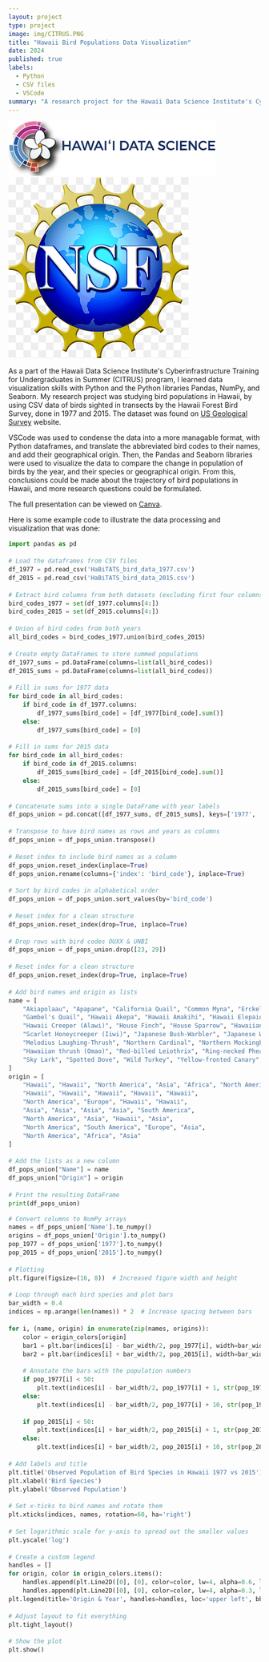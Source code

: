 ```yaml
---
layout: project
type: project
image: img/CITRUS.PNG
title: "Hawaii Bird Populations Data Visualization"
date: 2024
published: true
labels:
  - Python
  - CSV files
  - VSCode
summary: "A research project for the Hawaii Data Science Institute's Cyberinfrastructure Training for Undergraduates in Summer program. Python and the Python libraries Pandas, NumPy, and Seaborn were used to manipulate csv data and create data visualizations of birds sighted in Hawaii by year, species, and geographical origin."
---
```


<img class="img-fluid" src="../img/logo_5.png"> <img class="img-fluid" src="../img/NSF.png">

As a part of the Hawaii Data Science Institute's Cyberinfrastructure Training for Undergraduates in Summer (CITRUS) program, I learned data visualization skills with Python and the Python libraries Pandas, NumPy, and Seaborn. My research project was studying bird populations in Hawaii, by using CSV data of birds sighted in transects by the Hawaii Forest Bird Survey, done in 1977 and 2015. The dataset was found on [US Geological Survey](https://www.usgs.gov/) website.

VSCode was used to condense the data into a more managable format, with Python dataframes, and translate the abbreviated bird codes to their names, and add their geographical origin. Then, the Pandas and Seaborn libraries were used to visualize the data to compare the change in population of birds by the year, and their species or geographical origin. From this, conclusions could be made about the trajectory of bird populations in Hawaii, and more research questions could be formulated. 

The full presentation can be viewed on [Canva](https://www.canva.com/design/DAGID3fbhmw/5fEp1DBwysevsWmc7BMkeA/edit?utm_content=DAGID3fbhmw&utm_campaign=designshare&utm_medium=link2&utm_source=sharebutton). 

Here is some example code to illustrate the data processing and visualization that was done:

```python
import pandas as pd

# Load the dataframes from CSV files
df_1977 = pd.read_csv('HaBiTATS_bird_data_1977.csv')
df_2015 = pd.read_csv('HaBiTATS_bird_data_2015.csv')

# Extract bird columns from both datasets (excluding first four columns)
bird_codes_1977 = set(df_1977.columns[4:])
bird_codes_2015 = set(df_2015.columns[4:])

# Union of bird codes from both years
all_bird_codes = bird_codes_1977.union(bird_codes_2015)

# Create empty DataFrames to store summed populations
df_1977_sums = pd.DataFrame(columns=list(all_bird_codes))
df_2015_sums = pd.DataFrame(columns=list(all_bird_codes))

# Fill in sums for 1977 data
for bird_code in all_bird_codes:
    if bird_code in df_1977.columns:
        df_1977_sums[bird_code] = [df_1977[bird_code].sum()]
    else:
        df_1977_sums[bird_code] = [0]

# Fill in sums for 2015 data
for bird_code in all_bird_codes:
    if bird_code in df_2015.columns:
        df_2015_sums[bird_code] = [df_2015[bird_code].sum()]
    else:
        df_2015_sums[bird_code] = [0]

# Concatenate sums into a single DataFrame with year labels
df_pops_union = pd.concat([df_1977_sums, df_2015_sums], keys=['1977', '2015'])

# Transpose to have bird names as rows and years as columns
df_pops_union = df_pops_union.transpose()

# Reset index to include bird names as a column
df_pops_union.reset_index(inplace=True)
df_pops_union.rename(columns={'index': 'bird_code'}, inplace=True)

# Sort by bird codes in alphabetical order
df_pops_union = df_pops_union.sort_values(by='bird_code')

# Reset index for a clean structure
df_pops_union.reset_index(drop=True, inplace=True)

# Drop rows with bird codes OUXX & UNBI
df_pops_union = df_pops_union.drop([23, 29])

# Reset index for a clean structure
df_pops_union.reset_index(drop=True, inplace=True)

# Add bird names and origin as lists
name = [
    "Akiapolaau", "Apapane", "California Quail", "Common Myna", "Erckel's Francolin",
    "Gambel's Quail", "Hawaii Akepa", "Hawaii Amakihi", "Hawaii Elepaio", "Hawaiian Goose (Nene)",
    "Hawaii Creeper (Alawi)", "House Finch", "House Sparrow", "Hawaiian Hawk",
    "Scarlet Honeycreeper (Iiwi)", "Japanese Bush-Warbler", "Japanese White-eye", "Kalij Pheasant",
    "Melodius Laughing-Thrush", "Northern Cardinal", "Northern Mockingbird", "Nutmeg Mannikin",
    "Hawaiian thrush (Omao)", "Red-billed Leiothrix", "Ring-necked Pheasant", "Saffron Finch",
    "Sky Lark", "Spotted Dove", "Wild Turkey", "Yellow-fronted Canary", "Zebra Dove"
]
origin = [
    "Hawaii", "Hawaii", "North America", "Asia", "Africa", "North America", 
    "Hawaii", "Hawaii", "Hawaii", "Hawaii", "Hawaii", 
    "North America", "Europe", "Hawaii", "Hawaii", 
    "Asia", "Asia", "Asia", "Asia", "South America", 
    "North America", "Asia", "Hawaii", "Asia", 
    "North America", "South America", "Europe", "Asia", 
    "North America", "Africa", "Asia"
]

# Add the lists as a new column
df_pops_union["Name"] = name
df_pops_union["Origin"] = origin

# Print the resulting DataFrame
print(df_pops_union)
```
``` python
# Convert columns to NumPy arrays
names = df_pops_union['Name'].to_numpy()
origins = df_pops_union['Origin'].to_numpy()
pop_1977 = df_pops_union['1977'].to_numpy()
pop_2015 = df_pops_union['2015'].to_numpy()

# Plotting
plt.figure(figsize=(16, 8))  # Increased figure width and height

# Loop through each bird species and plot bars
bar_width = 0.4
indices = np.arange(len(names)) * 2  # Increase spacing between bars

for i, (name, origin) in enumerate(zip(names, origins)):
    color = origin_colors[origin]
    bar1 = plt.bar(indices[i] - bar_width/2, pop_1977[i], width=bar_width, color=color, alpha=0.6, label=f'{origin} (1977)' if i == 0 else "")
    bar2 = plt.bar(indices[i] + bar_width/2, pop_2015[i], width=bar_width, color=color, alpha=0.3, label=f'{origin} (2015)' if i == 0 else "")
    
    # Annotate the bars with the population numbers
    if pop_1977[i] < 50:
        plt.text(indices[i] - bar_width/2, pop_1977[i] + 1, str(pop_1977[i]), ha='center', va='bottom', fontsize=9)
    else:
        plt.text(indices[i] - bar_width/2, pop_1977[i] + 10, str(pop_1977[i]), ha='center', va='bottom', fontsize=9)
    
    if pop_2015[i] < 50:
        plt.text(indices[i] + bar_width/2, pop_2015[i] + 1, str(pop_2015[i]), ha='center', va='bottom', fontsize=9)
    else:
        plt.text(indices[i] + bar_width/2, pop_2015[i] + 10, str(pop_2015[i]), ha='center', va='bottom', fontsize=9)

# Add labels and title
plt.title('Observed Population of Bird Species in Hawaii 1977 vs 2015')
plt.xlabel('Bird Species')
plt.ylabel('Observed Population')

# Set x-ticks to bird names and rotate them
plt.xticks(indices, names, rotation=60, ha='right')

# Set logarithmic scale for y-axis to spread out the smaller values
plt.yscale('log')

# Create a custom legend
handles = []
for origin, color in origin_colors.items():
    handles.append(plt.Line2D([0], [0], color=color, lw=4, alpha=0.6, label=f'{origin} (1977)'))
    handles.append(plt.Line2D([0], [0], color=color, lw=4, alpha=0.3, label=f'{origin} (2015)'))
plt.legend(title='Origin & Year', handles=handles, loc='upper left', bbox_to_anchor=(.965, 1))

# Adjust layout to fit everything
plt.tight_layout()

# Show the plot
plt.show()

```

